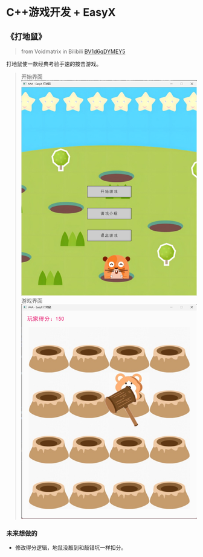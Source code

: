 # C++游戏开发 + EasyX
## 《打地鼠》

> from Voidmatrix in Bilibili  [BV1d6qDYMEY5](https://www.bilibili.com/video/BV1d6qDYMEY5)

打地鼠使一款经典考验手速的按击游戏。

> 开始界面
![开始界面](md_resources/1.png "开始界面")
> 游戏界面
![游戏界面](md_resources/2.png "游戏界面")

### 未来想做的
- 修改得分逻辑，地鼠没敲到和敲错坑一样扣分。